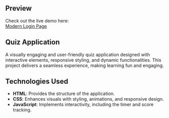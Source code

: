 ## Preview
Check out the live demo here:  
[Modern Login Page](https://prak-ash-m.github.io/website_projects/Quiz/)


## Quiz Application
A visually engaging and user-friendly quiz application designed with interactive elements, responsive styling, and dynamic functionalities. This project delivers a seamless experience, making learning fun and engaging.


## Technologies Used
- **HTML**: Provides the structure of the application.
- **CSS**: Enhances visuals with styling, animations, and responsive design.
- **JavaScript**: Implements interactivity, including the timer and score tracking.



